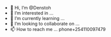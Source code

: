 - 👋 Hi, I’m @Denstoh
- 👀 I’m interested in ...
- 🌱 I’m currently learning ...
- 💞️ I’m looking to collaborate on ...
- 📫 How to reach me ... phone+254110097479

<!---
Denstoh/Denstoh is a ✨ special ✨ repository because its `README.md` (this file) appears on your GitHub profile.
You can click the Preview link to take a look at your changes.
--->
